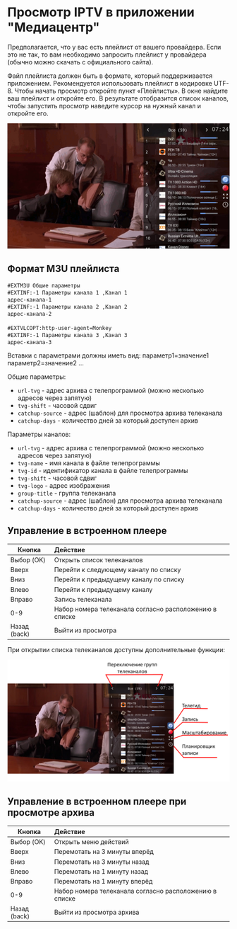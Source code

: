 # Просмотр IPTV в приложении "Медиацентр"

Предполагается, что у вас есть плейлист от вашего провайдера. Если это не так, то вам необходимо запросить плейлист у провайдера (обычно можно скачать с официального сайта).

Файл плейлиста должен быть в формате, который поддерживается приложением. Рекомендуется использовать плейлист в кодировке UTF-8.
Чтобы начать просмотр откройте пункт «Плейлисты». В окне найдите ваш плейлист и откройте его. В результате отобразится список каналов, чтобы запустить просмотр наведите курсор на нужный канал и откройте его.

![Анимация](images/iptv.gif)

## Формат M3U плейлиста

```m3u
#EXTM3U Общие параметры
#EXTINF:-1 Параметры канала 1 ,Канал 1
адрес-канала-1
#EXTINF:-1 Параметры канала 2 ,Канал 2
адрес-канала-2

#EXTVLCOPT:http-user-agent=Monkey
#EXTINF:-1 Параметры канала 3 ,Канал 3
адрес-канала-3
```

Вставки с параметрами должны иметь вид: параметр1=значение1 параметр2=значение2 ...

Общие параметры:

- `url-tvg` - адрес архива с телепрограммой (можно несколько адресов через запятую)
- `tvg-shift` - часовой сдвиг
- `catchup-source` - адрес (шаблон) для просмотра архива телеканала
- `catchup-days` - количество дней за который доступен архив

Параметры каналов:

- `url-tvg` - адрес архива с телепрограммой (можно несколько адресов через запятую)
- `tvg-name` - имя канала в файле телепрограммы
- `tvg-id` - идентификатор канала в файле телепрограммы
- `tvg-shift` - часовой сдвиг
- `tvg-logo` - адрес изображения
- `group-title` - группа телеканала
- `catchup-source` - адрес (шаблон) для просмотра архива телеканала
- `catchup-days` - количество дней за который доступен архив

## Управление в встроенном плеере

Кнопка               |  Действие                                                                |
---------------------|:-------------------------------------------------------------------------|
Выбор (OK)           | Открыть список телеканалов                                               |
Вверх                | Перейти к следующему каналу по списку                                    |
Вниз                 | Перейти к предыдущему каналу по списку                                   |
Влево                | Перейти к предыдущему каналу                                             |
Вправо               | Запись телеканала                                                        |
0-9                  | Набор номера телеканала согласно расположению в списке                   |
Назад (back)         | Выйти из просмотра                                                       |

При открытии списка телеканалов доступны дополнительные функции:

![Список каналов](images/channels.png)

## Управление в встроенном плеере при просмотре архива

Кнопка               |  Действие                                                                |
---------------------|:-------------------------------------------------------------------------|
Выбор (OK)           | Открыть меню действий                                                    |
Вверх                | Перемотать на 3 минуты вперёд                                            |
Вниз                 | Перемотать на 3 минуты назад                                             |
Влево                | Перемотать на 1 минуту назад                                             |
Вправо               | Перемотать на 1 минуту вперёд                                            |
0-9                  | Набор номера телеканала согласно расположению в списке                   |
Назад (back)         | Выйти из просмотра архива                                                |
